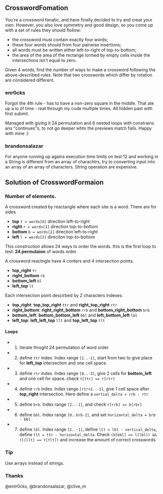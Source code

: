 ## CrosswordFomation

You're a crossword fanatic, and have finally decided to try and creat your own. However, you also love symmetry and good design, so you come up with a set of rules they should flollow:

- the crossword must contain exactly four words;
- these four words should from four pairwise insertions;
- all words must be written either left-to-right of top-to-bottom;
- the area of the area of the rectange lormed by empty cells inside the intersections isn't equal to zero.

Given 4 words, find the number of ways to make a crossword following the above-described rules. Note that two crosswords which  differ by rotation are considered different.

### enr0cks

Forgot the 4th rule - has to have a non-zero square in the middle. That ate up a lo of time - reat through my code multiple times. All hidden past with first submit.

Managed with giving it 24 permutation and 6 nested loops with constrains ans "continues"s, to not go deeper whtn the previews match fails. Happy with mine :)

### brandonsalazar

For anyone running up agains execution time limits on test 12 and working in a String is different from
an array of charachtrs, try to converting input into an array of an array of characters. String operation are expensive.

## Solution of CrosswordFormaion

### Number of elements.

A crossword created by reactangle where each site is a word. There are for sides

 - **top** `t = words[0]` direction left-to-right
 - **right** `r = words[1]` direction top-to-bottom
 - **bottom** `b = words[2]` direction left-to-right
 - **left** `l = words[3]` direciton top-to-bottom

 This construction allows 24 ways to order the words. this is the first loop to test: **24 permutaion** of words order 

 A crossword reactngle have 4 conters and 4 intersection points.

 - **top_right** `tr`
 - **right_bottom** `rb`
 - **bottom_left** `bl`
 - **left_top** `lt`

 Each intersection point descirbed by 2 characters indexes:

 - **top_right**: **top_top_right** `ttr` and **right_top_right** `rtr`
 - **right_bottom**: **right_right_bottom** `rrb` and **bottom_right_bottom** `brb`
 - **bottom_left**: **bottom_bottom_left** `bbl` and **left_bottom_left** `lbl`
 - **left_top**: **left_left_top** `llt` and **top_left_top** `tlt`

 #### Loops

 - 1. iterate throght 24 permutation of word order
 - 2. define `ttr` index. Index range `[2..-1]`, start from two to give place for **left_top** intersection and one cell space.
 - 3. define `rtr` index. Index range `[0..-3]`, give 2 cells for **bottom_left** and one cell for space. check `t[ttr] == r[rtr]`
 - 4. define `rrb` index. Index range `[rtr+2..-1]`, give 1 cell space after **top_right** intersection. Here define a `vertial_delta = rrb - rtr`
 - 5. define `brb`. Index range `[2..-1]`, and check `r[rrb] == b[rbr]`
 - 6. define `bbl`. Index range `[0..brb-2]`, and set `horizontal_delta = brb - bbl`
- 7. define `lbl`. Index range `[2..-1]`, define `llt = lbl - vertical_delta`, define `tlt = ttr - horizontal_delta`. Check 
`(b[bbl] == l[lbl]) && (l[llt] == t[tlt])` and increase the amount of correct crosswords.

### Tip

Use arrays instead of strings.

### Thanks

@entr0cks, @brandonsalazar, @clive_m

